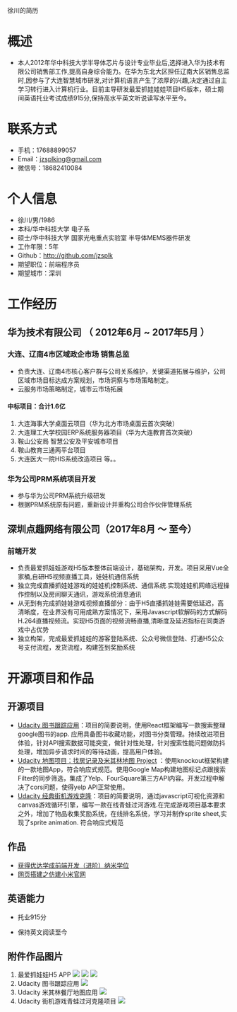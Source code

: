 徐川的简历
# 概述
* 本人2012年华中科技大学半导体芯片与设计专业毕业后,选择进入华为技术有限公司销售部工作,提高自身综合能力。在华为东北大区担任辽南大区销售总监时,因参与了大连智慧城市研发,对计算机语言产生了浓厚的兴趣,决定通过自主学习转行进入计算机行业。目前主导研发最爱抓娃娃娃项目H5版本，硕士期间英语托业考试成绩915分,保持高水平英文听说读写水平至今。
# 联系方式

* 手机：17688899057
* Email：jzsplking@gmail.com
* 微信号：18682410084

# 个人信息

* 徐川/男/1986
* 本科/华中科技大学 电子系
* 硕士/华中科技大学 国家光电重点实验室 半导体MEMS器件研发
* 工作年限：5年
* Github：http://github.com/jzsplk
* 期望职位：前端程序员
* 期望城市：深圳

# 工作经历

## 华为技术有限公司 （ 2012年6月 ~ 2017年5月 ）

### 大连、辽南4市区域政企市场 销售总监
-  负责大连、辽南4市核心客户群与公司关系维护，关键渠道拓展与维护，公司区域市场目标达成方案规划，市场洞察与市场策略制定。
- 云服务市场策略制定，城市云市场拓展
#### 中标项目：合计1.6亿
  1. 大连海事大学桌面云项目（华为北方市场桌面云首次突破）
  2.  大连理工大学校园ERP系统服务器项目（华为大连教育首次突破）
  3.  鞍山公安局 智慧公安及平安城市项目
  4.  鞍山教育三通两平台项目
  5.  大连医大一院HIS系统改造项目 等。。
### 华为公司PRM系统项目开发
- 参与华为公司PRM系统升级研发
- 根据PRM系统原有问题，重新设计并重构公司合作伙伴管理系统

## 深圳点趣网络有限公司（2017年8月 ～ 至今）

### 前端开发
- 负责最爱抓娃娃游戏H5版本整体前端设计，基础架构，开发。项目采用Vue全家桶,自研H5视频直播工具，娃娃机通信系统
- 独立完成直播抓娃娃游戏的娃娃机控制系统、通信系统.实现娃娃机网络远程操作控制以及房间聊天通讯，游戏系统消息通讯
- 从无到有完成抓娃娃游戏视频直播部分：由于H5直播抓娃娃需要低延迟，高清晰度，在业界没有可用成熟方案情况下，采用Javascript软解码的方式解码H.264直播视频流。实现H5页面的视频流畅直播,清晰度及延迟指标在同类游戏中占优势
- 独立构架，完成最爱抓娃娃的游客登陆系统、公众号微信登陆、打通H5公众号支付流程，发货流程，构建签到奖励系统
# 开源项目和作品
## 开源项目
  - [Udacity 图书跟踪应用](https://jzsplk.github.io/myReads_udacity/)：项目的简要说明，使用React框架编写一款搜索整理google图书的app. 应用具备图书收藏功能，对图书分类管理。持续改进项目体验，针对API搜索数据可能突变，做针对性处理，针对搜索性能问题做防抖处理，增加异步请求时间的等待动画，提高用户体验。
  - [Udacity 地图项目：找房记录及米其林地图 Project](https://github.com/jzsplk/map_project_udacity)
  ：使用knockout框架构建的一款地图App，符合响应式规范。使用Google Map构建地图标记点跟搜索Filter的同步筛选，集成了Yelp、FourSquare第三方API内容。开发过程中解决了cors问题，使得yelp API正常使用。
  - [Udacity 经典街机游戏克隆](https://github.com/jzsplk/front-udacity-ArcadeGame)：项目的简要说明，通过javascript可视化资源和canvas游戏循环引擎，编写一款在线青蛙过河游戏.在完成游戏项目基本要求之外，增加了物品收集奖励系统，在线排名系统，学习并制作sprite sheet,实现了sprite animation. 符合响应式规范

## 作品
- [获得优达学成前端开发（进阶）纳米学位](https://graduation.udacity.com/nd001-cn-advanced)
- [网页搭建之仿建小米官网](https://jzsplk.github.io/xc-html-template/)

## 英语能力

- 托业915分

- 保持英文阅读至今

## 附件作品图片
1. 最爱抓娃娃H5 APP
![](https://github.com/jzsplk/2018CV/raw/master/img/home.png)
![](https://github.com/jzsplk/2018CV/raw/master/img/playroom.png)
![](https://github.com/jzsplk/2018CV/raw/master/img/playing.png)
2. Udacity 图书跟踪应用
![](https://github.com/jzsplk/CV/raw/master/img/myreads_udacity.png)
3. Udacity 米其林餐厅地图应用 ![](https://github.com/jzsplk/CV/raw/master/img/map_udacity.png)
4. Udacity 街机游戏青蛙过河克隆项目 ![](https://github.com/jzsplk/CV/raw/master/img/game_udacity.png)

